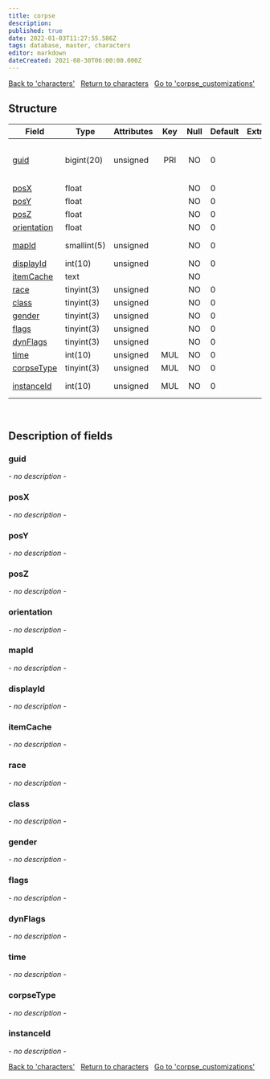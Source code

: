 ```yaml
---
title: corpse
description: 
published: true
date: 2022-01-03T11:27:55.586Z
tags: database, master, characters
editor: markdown
dateCreated: 2021-08-30T06:00:00.000Z
---
```


<a href="https://trinitycore.info/en/database/master/characters/characters" class="mt-5 v-btn v-btn--depressed v-btn--flat v-btn--outlined theme--light v-size--default darkblue--text text--lighten-3"><span class="v-btn__content"><i aria-hidden="true" class="v-icon notranslate v-icon--left mdi mdi-arrow-left theme--light"></i><span>Back to 'characters'</span></span></a>&nbsp;&nbsp;&nbsp;<a href="https://trinitycore.info/en/database/master/characters/home" class="mt-5 v-btn v-btn--depressed v-btn--flat v-btn--outlined theme--light v-size--default darkblue--text text--lighten-3"><span class="v-btn__content"><i aria-hidden="true" class="v-icon notranslate v-icon--left mdi mdi-home-outline theme--light"></i><span>Return to characters</span></span></a>&nbsp;&nbsp;&nbsp;<a href="https://trinitycore.info/en/database/master/characters/corpse_customizations" class="mt-5 v-btn v-btn--depressed v-btn--flat v-btn--outlined theme--light v-size--default darkblue--text text--lighten-3"><span class="v-btn__content"><span>Go to 'corpse_customizations'</span><i aria-hidden="true" class="v-icon notranslate v-icon--right mdi mdi-arrow-right theme--light"></i></span></a>

## Structure

| Field | Type | Attributes | Key | Null | Default | Extra | Comment |
| --- | --- | --- | :---: | :---: | --- | --- | --- |
| [guid](#guid) | bigint(20) | unsigned | PRI | NO | 0 |  | Character Global Unique Identifier |
| [posX](#posx) | float |  |  | NO | 0 |  |  |
| [posY](#posy) | float |  |  | NO | 0 |  |  |
| [posZ](#posz) | float |  |  | NO | 0 |  |  |
| [orientation](#orientation) | float |  |  | NO | 0 |  |  |
| [mapId](#mapid) | smallint(5) | unsigned |  | NO | 0 |  | Map Identifier |
| [displayId](#displayid) | int(10) | unsigned |  | NO | 0 |  |  |
| [itemCache](#itemcache) | text |  |  | NO |  |  |  |
| [race](#race) | tinyint(3) | unsigned |  | NO | 0 |  |  |
| [class](#class) | tinyint(3) | unsigned |  | NO | 0 |  |  |
| [gender](#gender) | tinyint(3) | unsigned |  | NO | 0 |  |  |
| [flags](#flags) | tinyint(3) | unsigned |  | NO | 0 |  |  |
| [dynFlags](#dynflags) | tinyint(3) | unsigned |  | NO | 0 |  |  |
| [time](#time) | int(10) | unsigned | MUL | NO | 0 |  |  |
| [corpseType](#corpsetype) | tinyint(3) | unsigned | MUL | NO | 0 |  |  |
| [instanceId](#instanceid) | int(10) | unsigned | MUL | NO | 0 |  | Instance Identifier |
&nbsp;
## Description of fields

### guid
*- no description -*
&nbsp;

### posX
*- no description -*
&nbsp;

### posY
*- no description -*
&nbsp;

### posZ
*- no description -*
&nbsp;

### orientation
*- no description -*
&nbsp;

### mapId
*- no description -*
&nbsp;

### displayId
*- no description -*
&nbsp;

### itemCache
*- no description -*
&nbsp;

### race
*- no description -*
&nbsp;

### class
*- no description -*
&nbsp;

### gender
*- no description -*
&nbsp;

### flags
*- no description -*
&nbsp;

### dynFlags
*- no description -*
&nbsp;

### time
*- no description -*
&nbsp;

### corpseType
*- no description -*
&nbsp;

### instanceId
*- no description -*
&nbsp;

<a href="https://trinitycore.info/en/database/master/characters/characters" class="mt-5 v-btn v-btn--depressed v-btn--flat v-btn--outlined theme--light v-size--default darkblue--text text--lighten-3"><span class="v-btn__content"><i aria-hidden="true" class="v-icon notranslate v-icon--left mdi mdi-arrow-left theme--light"></i><span>Back to 'characters'</span></span></a>&nbsp;&nbsp;&nbsp;<a href="https://trinitycore.info/en/database/master/characters/home" class="mt-5 v-btn v-btn--depressed v-btn--flat v-btn--outlined theme--light v-size--default darkblue--text text--lighten-3"><span class="v-btn__content"><i aria-hidden="true" class="v-icon notranslate v-icon--left mdi mdi-home-outline theme--light"></i><span>Return to characters</span></span></a>&nbsp;&nbsp;&nbsp;<a href="https://trinitycore.info/en/database/master/characters/corpse_customizations" class="mt-5 v-btn v-btn--depressed v-btn--flat v-btn--outlined theme--light v-size--default darkblue--text text--lighten-3"><span class="v-btn__content"><span>Go to 'corpse_customizations'</span><i aria-hidden="true" class="v-icon notranslate v-icon--right mdi mdi-arrow-right theme--light"></i></span></a>

